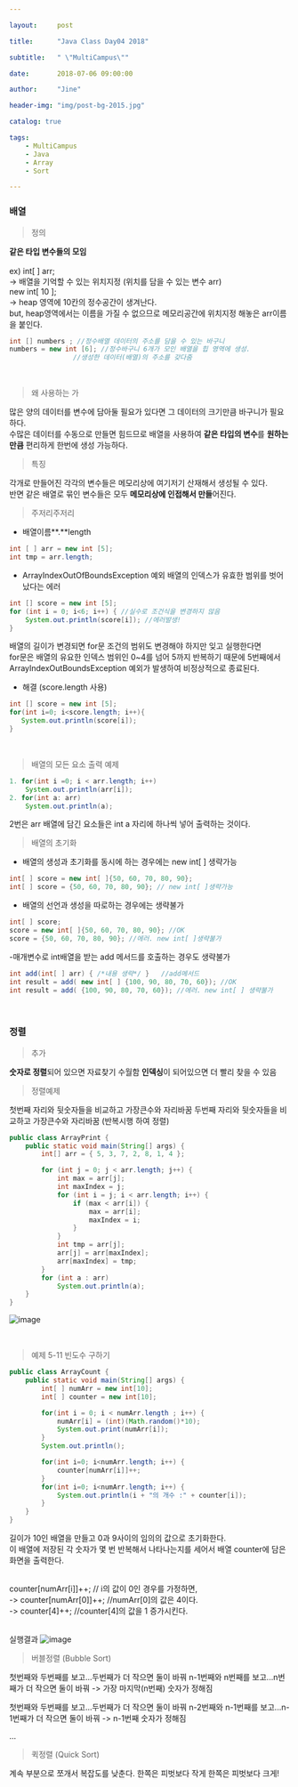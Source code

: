 ```yaml
---

layout:     post

title:      "Java Class Day04 2018"

subtitle:   " \"MultiCampus\""

date:       2018-07-06 09:00:00

author:     "Jine"

header-img: "img/post-bg-2015.jpg"

catalog: true

tags:
    - MultiCampus
    - Java
    - Array
    - Sort

---
```



### 배열
> 정의

<b>같은 타입 변수들의 모임</b>
<br><br>ex) int[ ] arr;
<br>-> 배열을 기억할 수 있는 위치지정 (위치를 담을 수 있는 변수 arr)
<br>new int[ 10 ];
<br>-> heap 영역에 10칸의 정수공간이 생겨난다.
<br>but, heap영역에서는 이름을 가질 수 없으므로 메모리공간에 위치지정 해놓은 arr이름을 붙인다.
```java
int [] numbers ; //정수배열 데이터의 주소를 담을 수 있는 바구니
numbers = new int [6]; //정수바구니 6개가 모인 배열을 힙 영역에 생성.
				//생성한 데이터(배열)의 주소를 갖다줌
```
<br>

> 왜 사용하는 가

많은 양의 데이터를 변수에 담아둘 필요가 있다면 그 데이터의 크기만큼 바구니가 필요하다.
<br>수많은 데이터를 수동으로 만들면 힘드므로 배열을 사용하여 **같은 타입의 변수**를 **원하는 만큼** 편리하게 한번에 생성 가능하다.
<br>

> 특징

각개로 만들어진 각각의 변수들은 메모리상에 여기저기 산재해서 생성될 수 있다.
<br>반면 같은 배열로 묶인 변수들은 모두 **메모리상에 인접해서 만들**어진다.
<br>

> 주저리주저리

- 배열이름**.**length
```java
int [ ] arr = new int [5];
int tmp = arr.length;
```

- ArrayIndexOutOfBoundsException 예외
배열의 인덱스가 유효한 범위를 벗어났다는 에러
```java
int [] score = new int [5];
for (int i = 0; i<6; i++) { //실수로 조건식을 변경하지 않음
	System.out.println(score[i]); //에러발생!
}
```
배열의 길이가 변경되면 for문 조건의 범위도 변경해야 하지만 잊고 실행한다면
<br>for문은 배열의 유요한 인덱스 범위인 0~4를 넘어 5까지 반복하기 때문에
5번째에서 ArrayIndexOutBoundsException 예외가 발생하여 비정상적으로 종료된다.

 - 해결 (score.length 사용)
 ```java
 int [] score = new int [5];
 for(int i=0; i<score.length; i++){
 	System.out.println(score[i]);
 }
 ```
<br>

> 배열의 모든 요소 출력 예제

```java
1. for(int i =0; i < arr.length; i++)
	System.out.println(arr[i]);
2. for(int a: arr)
    System.out.println(a);
```
2번은 arr 배열에 담긴 요소들은 int a 자리에 하나씩 넣어 출력하는 것이다.
<br>

> 배열의 초기화

- 배열의 생성과 초기화를 동시에 하는 경우에는 new int[ ] 생략가능
```java
int[ ] score = new int[ ]{50, 60, 70, 80, 90};
int[ ] score = {50, 60, 70, 80, 90}; // new int[ ]생략가능
```
- 배열의 선언과 생성을 따로하는 경우에는 생략불가
```java
int[ ] score;
score = new int[ ]{50, 60, 70, 80, 90}; //OK
score = {50, 60, 70, 80, 90}; //에러. new int[ ]생략불가
```
-매개변수로 int배열을 받는 add 메서드를 호출하는 경우도 생략불가
```java
int add(int[ ] arr) { /*내용 생략*/ }	//add메서드
int result = add( new int[ ] {100, 90, 80, 70, 60}); //OK
int result = add( {100, 90, 80, 70, 60}); //에러. new int[ ] 생략불가
```
<br>

### 정렬
> 추가

**숫자로 정렬**되어 있으면 자료찾기 수월함
**인덱싱**이 되어있으면 더 빨리 찾을 수 있음

> 정렬예제

첫번째 자리와 뒷숫자들을 비교하고 가장큰수와 자리바꿈
두번째 자리와 뒷숫자들을 비교하고 가장큰수와 자리바꿈
(반복시행 하여 정렬)
```java
public class ArrayPrint {
	public static void main(String[] args) {
		int[] arr = { 5, 3, 7, 2, 8, 1, 4 };

		for (int j = 0; j < arr.length; j++) {
			int max = arr[j];
			int maxIndex = j;
			for (int i = j; i < arr.length; i++) {
				if (max < arr[i]) {
					max = arr[i];
					maxIndex = i;
				}
			}
			int tmp = arr[j];
			arr[j] = arr[maxIndex];
			arr[maxIndex] = tmp;
		}
		for (int a : arr)
			System.out.println(a);
	}
}
```
![image](https://user-images.githubusercontent.com/33712866/42359574-a0f5584c-811d-11e8-9a17-0809aa51ddb4.png)

<br>

> 예제 5-11 빈도수 구하기

```java
public class ArrayCount {
	public static void main(String[] args) {
		int[ ] numArr = new int[10];
		int[ ] counter = new int[10];

		for(int i = 0; i < numArr.length ; i++) {
			numArr[i] = (int)(Math.random()*10);
			System.out.print(numArr[i]);
		}
		System.out.println();

		for(int i=0; i<numArr.length; i++) {
			counter[numArr[i]]++;
		}
		for(int i=0; i<numArr.length; i++) {
			System.out.println(i + "의 개수 :" + counter[i]);
		}
	}
}
```
길이가 10인 배열을 만들고 0과 9사이의 임의의 값으로 초기화한다.
<br>이 배열에 저장된 각 숫자가 몇 번 반복해서 나타나는지를 세어서 배열 counter에 담은 화면을 출력한다.

<br>counter[numArr[i]]++;	// i의 값이 0인 경우를 가정하면,
<br>-> counter[numArr[0]]++;	//numArr[0]의 값은 4이다.
<br>-> counter[4]++;	//counter[4]의 값을 1 증가시킨다.


<br>실행결과
![image](https://user-images.githubusercontent.com/33712866/42359323-1af7a91c-811c-11e8-9e00-ca4a5f24f431.png)

> 버블정렬 (Bubble Sort)

첫번째와 두번째를 보고...두번째가 더 작으면 둘이 바꿔
n-1번째와 n번째를 보고...n번째가 더 작으면 둘이 바꿔
-> 가장 마지막(n번째) 숫자가 정해짐

첫번째와 두번째를 보고...두번째가 더 작으면 둘이 바꿔
n-2번째와 n-1번째를 보고...n-1번째가 더 작으면 둘이 바꿔
-> n-1번째 숫자가 정해짐

...

> 퀵정렬 (Quick Sort)

계속 부분으로 쪼개서 복잡도를 낮춘다.
한쪽은 피벗보다 작게 한쪽은 피벗보다 크게!